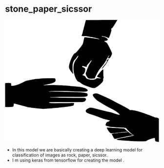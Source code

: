 # stone_paper_sicssor
<img src ='rock-paper-scissors-156171_640.png' width='900' height='400'>

- In this model we are basically creating a deep learning model for classification of images as rock, paper, sicssor.
- I m using keras from tensorflow for creating the model .

